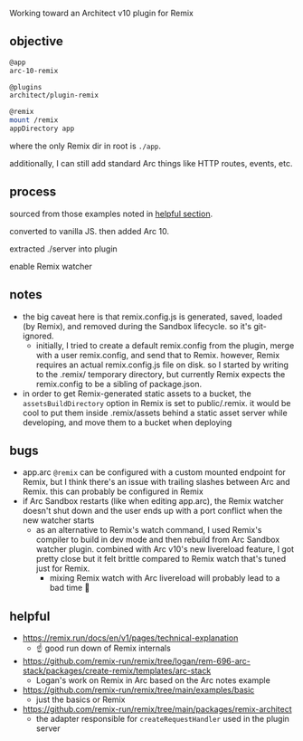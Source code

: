 Working toward an Architect v10 plugin for Remix

## objective

```sh
@app
arc-10-remix

@plugins
architect/plugin-remix

@remix
mount /remix
appDirectory app
```

where the only Remix dir in root is `./app`.

additionally, I can still add standard Arc things like HTTP routes, events, etc.

## process

sourced from those examples noted in [helpful section](#helpful).

converted to vanilla JS. then added Arc 10.

extracted ./server into plugin

enable Remix watcher

## notes

- the big caveat here is that remix.config.js is generated, saved, loaded (by Remix), and removed during the Sandbox lifecycle. so it's git-ignored.
  - initially, I tried to create a default remix.config from the plugin, merge with a user remix.config, and send that to Remix. however, Remix requires an actual remix.config.js file on disk. so I started by writing to the .remix/ temporary directory, but currently Remix expects the remix.config to be a sibling of package.json.
- in order to get Remix-generated static assets to a bucket, the `assetsBuildDirectory` option in Remix is set to public/.remix. it would be cool to put them inside .remix/assets behind a static asset server while developing, and move them to a bucket when deploying

## bugs

- app.arc `@remix` can be configured with a custom mounted endpoint for Remix, but I think there's an issue with trailing slashes between Arc and Remix. this can probably be configured in Remix
- if Arc Sandbox restarts (like when editing app.arc), the Remix watcher doesn't shut down and the user ends up with a port conflict when the new watcher starts
  - as an alternative to Remix's watch command, I used Remix's compiler to build in dev mode and then rebuild from Arc Sandbox watcher plugin. combined with Arc v10's new livereload feature, I got pretty close but it felt brittle compared to Remix watch that's tuned just for Remix.
    - mixing Remix watch with Arc livereload will probably lead to a bad time 😬

## helpful

- https://remix.run/docs/en/v1/pages/technical-explanation
  - ☝️ good run down of Remix internals
- https://github.com/remix-run/remix/tree/logan/rem-696-arc-stack/packages/create-remix/templates/arc-stack
  - Logan's work on Remix in Arc based on the Arc notes example
- https://github.com/remix-run/remix/tree/main/examples/basic
  - just the basics or Remix
- https://github.com/remix-run/remix/tree/main/packages/remix-architect
  - the adapter responsible for `createRequestHandler` used in the plugin server

